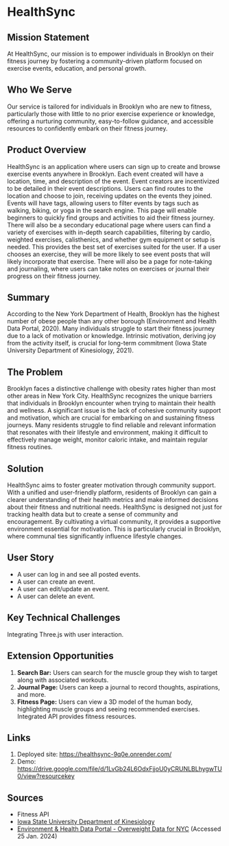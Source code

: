 # HealthSync

## Mission Statement
At HealthSync, our mission is to empower individuals in Brooklyn on their fitness journey by fostering a community-driven platform focused on exercise events, education, and personal growth.

## Who We Serve
Our service is tailored for individuals in Brooklyn who are new to fitness, particularly those with little to no prior exercise experience or knowledge, offering a nurturing community, easy-to-follow guidance, and accessible resources to confidently embark on their fitness journey.

## Product Overview
HealthSync is an application where users can sign up to create and browse exercise events anywhere in Brooklyn. Each event created will have a location, time, and description of the event. Event creators are incentivized to be detailed in their event descriptions. Users can find routes to the location and choose to join, receiving updates on the events they joined. Events will have tags, allowing users to filter events by tags such as walking, biking, or yoga in the search engine. This page will enable beginners to quickly find groups and activities to aid their fitness journey. There will also be a secondary educational page where users can find a variety of exercises with in-depth search capabilities, filtering by cardio, weighted exercises, calisthenics, and whether gym equipment or setup is needed. This provides the best set of exercises suited for the user. If a user chooses an exercise, they will be more likely to see event posts that will likely incorporate that exercise. There will also be a page for note-taking and journaling, where users can take notes on exercises or journal their progress on their fitness journey.

## Summary
According to the New York Department of Health, Brooklyn has the highest number of obese people than any other borough (Environment and Health Data Portal, 2020). Many individuals struggle to start their fitness journey due to a lack of motivation or knowledge. Intrinsic motivation, deriving joy from the activity itself, is crucial for long-term commitment (Iowa State University Department of Kinesiology, 2021).

## The Problem
Brooklyn faces a distinctive challenge with obesity rates higher than most other areas in New York City. HealthSync recognizes the unique barriers that individuals in Brooklyn encounter when trying to maintain their health and wellness. A significant issue is the lack of cohesive community support and motivation, which are crucial for embarking on and sustaining fitness journeys. Many residents struggle to find reliable and relevant information that resonates with their lifestyle and environment, making it difficult to effectively manage weight, monitor caloric intake, and maintain regular fitness routines.

## Solution
HealthSync aims to foster greater motivation through community support. With a unified and user-friendly platform, residents of Brooklyn can gain a clearer understanding of their health metrics and make informed decisions about their fitness and nutritional needs. HealthSync is designed not just for tracking health data but to create a sense of community and encouragement. By cultivating a virtual community, it provides a supportive environment essential for motivation. This is particularly crucial in Brooklyn, where communal ties significantly influence lifestyle changes.

## User Story
- A user can log in and see all posted events.
- A user can create an event.
- A user can edit/update an event.
- A user can delete an event.

## Key Technical Challenges
Integrating Three.js with user interaction.

## Extension Opportunities
1. **Search Bar:** Users can search for the muscle group they wish to target along with associated workouts.
2. **Journal Page:** Users can keep a journal to record thoughts, aspirations, and more.
3. **Fitness Page:** Users can view a 3D model of the human body, highlighting muscle groups and seeing recommended exercises. Integrated API provides fitness resources.

## Links
1. Deployed site: https://healthsync-9q0e.onrender.com/
2. Demo: https://drive.google.com/file/d/1LvGb24L6OdxFjjoU0yCRUNLBLhygwTU0/view?resourcekey

## Sources
- Fitness API
- [Iowa State University Department of Kinesiology](https://kin.hs.iastate.edu/group-exercise-may-be-even-better-for-you-than-solo-workouts-heres-why/)
- [Environment & Health Data Portal - Overweight Data for NYC](https://a816-dohbesp.nyc.gov/IndicatorPublic/data-explorer/overweight/?id=2063#display=summary) (Accessed 25 Jan. 2024)
